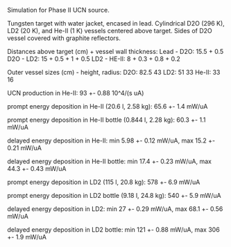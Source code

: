Simulation for Phase II UCN source.

Tungsten target with water jacket, encased in lead.
Cylindrical D2O (296 K), LD2 (20 K), and He-II (1 K) vessels centered above target.
Sides of D2O vessel covered with graphite reflectors.

Distances above target (cm) + vessel wall thickness:
Lead - D2O: 15.5 + 0.5
D2O - LD2: 15 + 0.5 + 1 + 0.5
LD2 - HE-II: 8 + 0.3 + 0.8 + 0.2

Outer vessel sizes (cm) - height, radius:
D2O: 82.5 43
LD2: 51 33
He-II: 33 16

UCN production in He-II:
93 +- 0.88 10^4/(s uA)

prompt energy deposition in He-II (20.6 l, 2.58 kg):
65.6 +- 1.4 mW/uA

prompt energy deposition in He-II bottle (0.844 l, 2.28 kg):
60.3 +- 1.1 mW/uA

delayed energy deposition in He-II:
min 5.98 +- 0.12 mW/uA, max 15.2 +- 0.21 mW/uA

delayed energy deposition in He-II bottle:
min 17.4 +- 0.23 mW/uA, max 44.3 +- 0.43 mW/uA

prompt energy deposition in LD2 (115 l, 20.8 kg):
578 +- 6.9 mW/uA

prompt energy deposition in LD2 bottle (9.18 l, 24.8 kg):
540 +- 5.9 mW/uA

delayed energy deposition in LD2:
min 27 +- 0.29 mW/uA, max 68.1 +- 0.56 mW/uA

delayed energy deposition in LD2 bottle:
min 121 +- 0.88 mW/uA, max 306 +- 1.9 mW/uA

